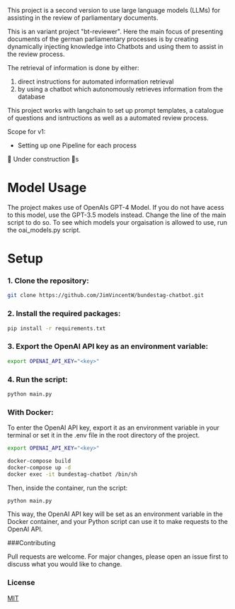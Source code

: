 This project is a second version to use large language models (LLMs) for assisting in the review of parliamentary documents.

This is an variant project "bt-reviewer". Here the main focus of presenting documents of the german parliamentary processes is by creating dynamically injecting knowledge into Chatbots and using them to assist in the review process.

The retrieval of information is done by either:
1. direct instructions for automated information retrieval
2. by using a chatbot which autonomously retrieves information from the database



This project works with langchain to set up prompt templates, a catalogue of questions and isntructions as well as a automated review process.

Scope for v1:
- Setting up one Pipeline for each process


🚧 Under construction 🚧s

# Model Usage
The project makes use of OpenAIs GPT-4 Model. If you do not have acess to this model, use the GPT-3.5 models instead. Change the line of the main script to do so.
To see which models your orgaisation is allowed to use, run the oai_models.py script.

# Setup

### 1. Clone the repository:
```bash
git clone https://github.com/JimVincentW/bundestag-chatbot.git
```

### 2. Install the required packages:

```bash 
pip install -r requirements.txt
```

### 3. Export the OpenAI API key as an environment variable:

```bash
export OPENAI_API_KEY="<key>"  
```

### 4. Run the script:

```bash
python main.py
```

### With Docker:
To enter the OpenAI API key, export it as an environment variable in your terminal or set it in the .env file in the root directory of the project.

```bash
export OPENAI_API_KEY="<key>"  
```

```bash
docker-compose build
docker-compose up -d
docker exec -it bundestag-chatbot /bin/sh  
```

Then, inside the container, run the script:
```bash
python main.py
```

This way, the OpenAI API key will be set as an environment variable in the Docker container, and your Python script can use it to make requests to the OpenAI API.



###Contributing

Pull requests are welcome. For major changes, please open an issue first to discuss what you would like to change.

### License

[MIT](https://choosealicense.com/licenses/mit/)

